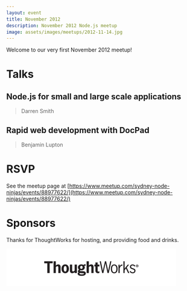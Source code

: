 ```yaml
---
layout: event
title: November 2012
description: November 2012 Node.js meetup
image: assets/images/meetups/2012-11-14.jpg
---
```


Welcome to our very first November 2012 meetup!

# Talks

## Node.js for small and large scale applications

> Darren Smith

## Rapid web development with DocPad

> Benjamin Lupton

# RSVP

See the meetup page at [https://www.meetup.com/sydney-node-ninjas/events/88977622/](https://www.meetup.com/sydney-node-ninjas/events/88977622/)

# Sponsors

Thanks for ThoughtWorks for hosting, and providing food and drinks.

<img src="/assets/images/sponsors/thoughtworks.png" alt="Thoughtworks logo" height="100" />
